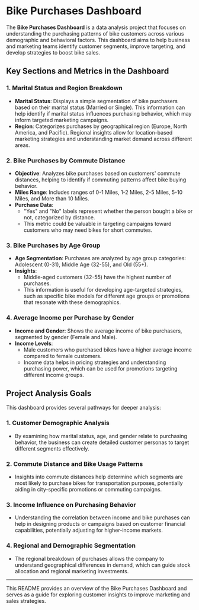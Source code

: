# Bike Purchases Dashboard

The **Bike Purchases Dashboard** is a data analysis project that focuses on understanding the purchasing patterns of bike customers across various demographic and behavioral factors. This dashboard aims to help business and marketing teams identify customer segments, improve targeting, and develop strategies to boost bike sales.

## Key Sections and Metrics in the Dashboard

### 1. Marital Status and Region Breakdown

- **Marital Status**: Displays a simple segmentation of bike purchasers based on their marital status (Married or Single). This information can help identify if marital status influences purchasing behavior, which may inform targeted marketing campaigns.
- **Region**: Categorizes purchases by geographical region (Europe, North America, and Pacific). Regional insights allow for location-based marketing strategies and understanding market demand across different areas.

### 2. Bike Purchases by Commute Distance

- **Objective**: Analyzes bike purchases based on customers' commute distances, helping to identify if commuting patterns affect bike buying behavior.
- **Miles Range**: Includes ranges of 0-1 Miles, 1-2 Miles, 2-5 Miles, 5-10 Miles, and More than 10 Miles.
- **Purchase Data**:
  - "Yes" and "No" labels represent whether the person bought a bike or not, categorized by distance.
  - This metric could be valuable in targeting campaigns toward customers who may need bikes for short commutes.

### 3. Bike Purchases by Age Group

- **Age Segmentation**: Purchases are analyzed by age group categories: Adolescent (0-31), Middle Age (32-55), and Old (55+).
- **Insights**:
  - Middle-aged customers (32-55) have the highest number of purchases.
  - This information is useful for developing age-targeted strategies, such as specific bike models for different age groups or promotions that resonate with these demographics.

### 4. Average Income per Purchase by Gender

- **Income and Gender**: Shows the average income of bike purchasers, segmented by gender (Female and Male).
- **Income Levels**:
  - Male customers who purchased bikes have a higher average income compared to female customers.
  - Income data helps in pricing strategies and understanding purchasing power, which can be used for promotions targeting different income groups.

## Project Analysis Goals

This dashboard provides several pathways for deeper analysis:

### 1. Customer Demographic Analysis
- By examining how marital status, age, and gender relate to purchasing behavior, the business can create detailed customer personas to target different segments effectively.

### 2. Commute Distance and Bike Usage Patterns
- Insights into commute distances help determine which segments are most likely to purchase bikes for transportation purposes, potentially aiding in city-specific promotions or commuting campaigns.

### 3. Income Influence on Purchasing Behavior
- Understanding the correlation between income and bike purchases can help in designing products or campaigns based on customer financial capabilities, potentially adjusting for higher-income markets.

### 4. Regional and Demographic Segmentation
- The regional breakdown of purchases allows the company to understand geographical differences in demand, which can guide stock allocation and regional marketing investments.

---

This README provides an overview of the Bike Purchases Dashboard and serves as a guide for exploring customer insights to improve marketing and sales strategies.
